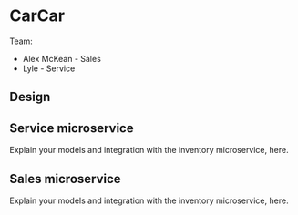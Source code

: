 # CarCar

Team:

* Alex McKean - Sales
* Lyle - Service

## Design

## Service microservice

Explain your models and integration with the inventory
microservice, here.

## Sales microservice

Explain your models and integration with the inventory
microservice, here.
